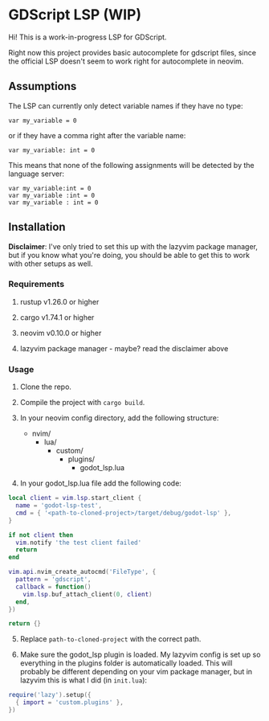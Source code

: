 # GDScript LSP (WIP)

Hi! This is a work-in-progress LSP for GDScript.


Right now this project provides basic autocomplete for gdscript files, since the official LSP doesn't seem to work right for autocomplete in neovim.

## Assumptions

The LSP can currently only detect variable names if they have no type:

```gdscript
var my_variable = 0
```

or if they have a comma right after the variable name:

```gdscript
var my_variable: int = 0
```

This means that none of the following assignments will be detected by the language server:

```gdscript
var my_variable:int = 0
var my_variable :int = 0
var my_variable : int = 0
```


## Installation

__Disclaimer__: I've only tried to set this up with the lazyvim package manager, but if you know what you're doing, you should be able to get this to work with other setups as well.

### Requirements

1. rustup v1.26.0 or higher

2. cargo v1.74.1 or higher

3. neovim v0.10.0 or higher

4. lazyvim package manager - maybe? read the disclaimer above

### Usage 

1. Clone the repo.

2. Compile the project with `cargo build`.

3. In your neovim config directory, add the following structure:

    - nvim/
        - lua/
            - custom/
                - plugins/
                    - godot_lsp.lua

4. In your godot_lsp.lua file add the following code:

```lua
local client = vim.lsp.start_client {
  name = 'godot-lsp-test',
  cmd = { '<path-to-cloned-project>/target/debug/godot-lsp' },
}

if not client then
  vim.notify 'the test client failed'
  return
end

vim.api.nvim_create_autocmd('FileType', {
  pattern = 'gdscript',
  callback = function()
    vim.lsp.buf_attach_client(0, client)
  end,
})

return {}
```

5. Replace `path-to-cloned-project` with the correct path.

6. Make sure the godot_lsp plugin is loaded. My lazyvim config is set up so everything in the plugins folder is automatically loaded. This will probably be different depending on your vim package manager, but in lazyvim this is what I did (in `init.lua`):

```lua
require('lazy').setup({
  { import = 'custom.plugins' },
})
```

